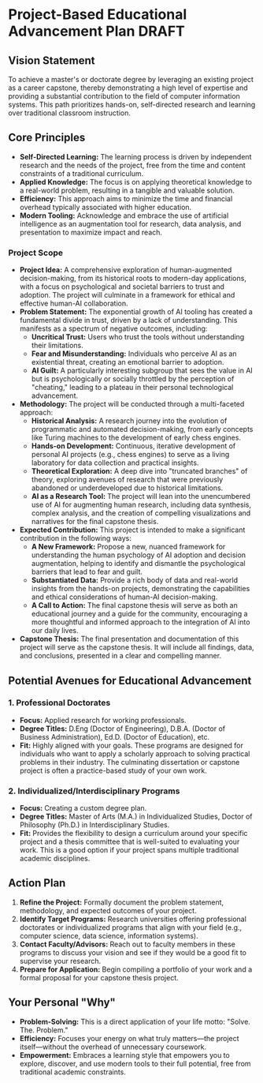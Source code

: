 # **Project-Based Educational Advancement Plan DRAFT**

## **Vision Statement**

To achieve a master's or doctorate degree by leveraging an existing project as a career capstone, thereby demonstrating a high level of expertise and providing a substantial contribution to the field of computer information systems. This path prioritizes hands-on, self-directed research and learning over traditional classroom instruction.

## **Core Principles**

* **Self-Directed Learning:** The learning process is driven by independent research and the needs of the project, free from the time and content constraints of a traditional curriculum.  
* **Applied Knowledge:** The focus is on applying theoretical knowledge to a real-world problem, resulting in a tangible and valuable solution.  
* **Efficiency:** This approach aims to minimize the time and financial overhead typically associated with higher education.  
* **Modern Tooling:** Acknowledge and embrace the use of artificial intelligence as an augmentation tool for research, data analysis, and presentation to maximize impact and reach.

### **Project Scope**

* **Project Idea:** A comprehensive exploration of human-augmented decision-making, from its historical roots to modern-day applications, with a focus on psychological and societal barriers to trust and adoption. The project will culminate in a framework for ethical and effective human-AI collaboration.  
* **Problem Statement:** The exponential growth of AI tooling has created a fundamental divide in trust, driven by a lack of understanding. This manifests as a spectrum of negative outcomes, including:  
  * **Uncritical Trust:** Users who trust the tools without understanding their limitations.  
  * **Fear and Misunderstanding:** Individuals who perceive AI as an existential threat, creating an emotional barrier to adoption.  
  * **AI Guilt:** A particularly interesting subgroup that sees the value in AI but is psychologically or socially throttled by the perception of "cheating," leading to a plateau in their personal technological advancement.  
* **Methodology:** The project will be conducted through a multi-faceted approach:  
  * **Historical Analysis:** A research journey into the evolution of programmatic and automated decision-making, from early concepts like Turing machines to the development of early chess engines.  
  * **Hands-on Development:** Continuous, iterative development of personal AI projects (e.g., chess engines) to serve as a living laboratory for data collection and practical insights.  
  * **Theoretical Exploration:** A deep dive into "truncated branches" of theory, exploring avenues of research that were previously abandoned or underdeveloped due to historical limitations.  
  * **AI as a Research Tool:** The project will lean into the unencumbered use of AI for augmenting human research, including data synthesis, complex analysis, and the creation of compelling visualizations and narratives for the final capstone thesis.  
* **Expected Contribution:** This project is intended to make a significant contribution in the following ways:  
  * **A New Framework:** Propose a new, nuanced framework for understanding the human psychology of AI adoption and decision augmentation, helping to identify and dismantle the psychological barriers that lead to fear and guilt.  
  * **Substantiated Data:** Provide a rich body of data and real-world insights from the hands-on projects, demonstrating the capabilities and ethical considerations of human-AI decision-making.  
  * **A Call to Action:** The final capstone thesis will serve as both an educational journey and a guide for the community, encouraging a more thoughtful and informed approach to the integration of AI into our daily lives.  
* **Capstone Thesis:** The final presentation and documentation of this project will serve as the capstone thesis. It will include all findings, data, and conclusions, presented in a clear and compelling manner.

## **Potential Avenues for Educational Advancement**

### **1\. Professional Doctorates**

* **Focus:** Applied research for working professionals.  
* **Degree Titles:** D.Eng (Doctor of Engineering), D.B.A. (Doctor of Business Administration), Ed.D. (Doctor of Education), etc.  
* **Fit:** Highly aligned with your goals. These programs are designed for individuals who want to apply a scholarly approach to solving practical problems in their industry. The culminating dissertation or capstone project is often a practice-based study of your own work.

### **2\. Individualized/Interdisciplinary Programs**

* **Focus:** Creating a custom degree plan.  
* **Degree Titles:** Master of Arts (M.A.) in Individualized Studies, Doctor of Philosophy (Ph.D.) in Interdisciplinary Studies.  
* **Fit:** Provides the flexibility to design a curriculum around your specific project and a thesis committee that is well-suited to evaluating your work. This is a good option if your project spans multiple traditional academic disciplines.

## **Action Plan**

1. **Refine the Project:** Formally document the problem statement, methodology, and expected outcomes of your project.  
2. **Identify Target Programs:** Research universities offering professional doctorates or individualized programs that align with your field (e.g., computer science, data science, information systems).  
3. **Contact Faculty/Advisors:** Reach out to faculty members in these programs to discuss your vision and see if they would be a good fit to supervise your research.  
4. **Prepare for Application:** Begin compiling a portfolio of your work and a formal proposal for your capstone thesis project.

## **Your Personal "Why"**

* **Problem-Solving:** This is a direct application of your life motto: "Solve. The. Problem."  
* **Efficiency:** Focuses your energy on what truly matters—the project itself—without the overhead of unnecessary coursework.  
* **Empowerment:** Embraces a learning style that empowers you to explore, discover, and use modern tools to their full potential, free from traditional academic constraints.